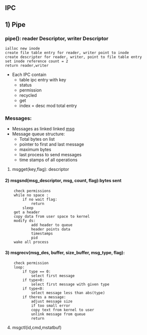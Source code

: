 ## IPC
## 1) Pipe
### pipe(): reader Descriptor, writer Descriptor

    ialloc new inode
    create file table entry for reader, writer point to inode
    create descripter for reader, writer, point to file table entry
    set inode reference count = 2
    return reader,writer

* Each IPC contain 
     * table ipc entry with key
     * status
     * permission
     * recycled
     * get
     * index = desc mod total entry
    
### Messages:
* Messages as linked linked
[msg](images/ms)
* Message queue structure:
    * Total bytes on list
    * pointer to first and last message
    * maximum bytes
    * last process to send messages
    * time stamps of all operations
1)  msgget(key,flag): descriptor
#### 2) msgsnd(msg_descriptor, msg, count, flag):bytes sent
        check permissions
        while no space :
            if no wait flag:
                return
            sleep
        get a header
        copy data from user space to kernel
        modify ds:
                add header to queue
                header points data
                timestamps
                pid
        wake all process
#### 3) msgrecv(msg_des, buffer, size_buffer, msg_type, flag):
    
        check permission
        loop:
            if type == 0:
                select first message
            if type>0:
                select first message with given type
            if type<0:
                select message less than abs(type)
            if theres a message:
                adjust message size
                if too small error
                copy text from kernel to user
                unlink message from queue
                return
4) msgctl(id,cmd,mstatbuf)           

